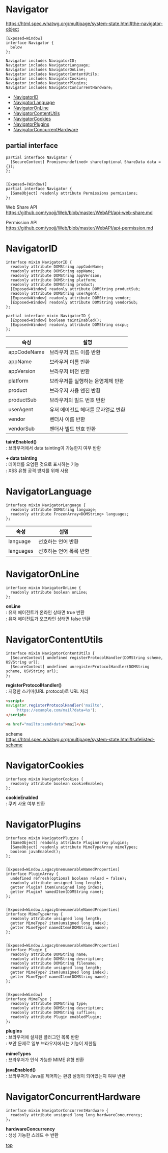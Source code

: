 # Navigator

https://html.spec.whatwg.org/multipage/system-state.html#the-navigator-object


```webidl
[Exposed=Window]
interface Navigator {
  below
};

Navigator includes NavigatorID;
Navigator includes NavigatorLanguage;
Navigator includes NavigatorOnLine;
Navigator includes NavigatorContentUtils;
Navigator includes NavigatorCookies;
Navigator includes NavigatorPlugins;
Navigator includes NavigatorConcurrentHardware;
```


- [NavigatorID](#navigatorid)
- [NavigatorLanguage](#navigatorlanguage)
- [NavigatorOnLine](#navigator)
- [NavigatorContentUtils](#navigatorcontentutils)
- [NavigatorCookies](#navigatorcookies)
- [NavigatorPlugins](#navigatorplugins)
- [NavigatorConcurrentHardware](#navigatorconcurrenthardware)



## partial interface

```webidl
partial interface Navigator {
  [SecureContext] Promise<undefined> share(optional ShareData data = {});
};


[Exposed=(Window)]
partial interface Navigator {
  [SameObject] readonly attribute Permissions permissions;
};
```

Web Share API    
https://github.com/yoojj/Web/blob/master/WebAPI/api-web-share.md

Permission API  
https://github.com/yoojj/Web/blob/master/WebAPI/api-permission.md



# NavigatorID

```webidl
interface mixin NavigatorID {
  readonly attribute DOMString appCodeName;
  readonly attribute DOMString appName;
  readonly attribute DOMString appVersion;
  readonly attribute DOMString platform;
  readonly attribute DOMString product;
  [Exposed=Window] readonly attribute DOMString productSub;
  readonly attribute DOMString userAgent;
  [Exposed=Window] readonly attribute DOMString vendor;
  [Exposed=Window] readonly attribute DOMString vendorSub;
};

partial interface mixin NavigatorID {
  [Exposed=Window] boolean taintEnabled();
  [Exposed=Window] readonly attribute DOMString oscpu;
};
```


속성 | 설명
---|---
appCodeName  | 브라우저 코드 이름 반환
appName      | 브라우저 이름 반환
appVersion   | 브라우저 버전 반환
platform     | 브라우저를 실행하는 운영체제 반환
product      | 브라우저 사용 엔진 반환
productSub   | 브라우저의 빌드 번호 반환
userAgent    | 유저 에이전트 헤더를 문자열로 반환
vendor       | 벤더사 이름 반환
vendorSub    | 벤더사 빌드 번호 반환  


**taintEnabled()**   
: 브라우저에서 data tainting이 가능한지 여부 반환

**+ data tainting**   
: 데이터를 오염된 것으로 표시하는 기능   
: XSS 유형 공격 방지를 위해 사용   



# NavigatorLanguage

```webidl
interface mixin NavigatorLanguage {
  readonly attribute DOMString language;
  readonly attribute FrozenArray<DOMString> languages;
};
```

속성 | 설명
---|---
language     | 선호하는 언어 반환
languages    | 선호하는 언어 목록 반환



# NavigatorOnLine

```webidl
interface mixin NavigatorOnLine {
  readonly attribute boolean onLine;
};
```

**onLine**   
: 유저 에이전트가 온라인 상태면 true 반환  
: 유저 에이전트가 오프라인 상태면 false 반환  



# NavigatorContentUtils

```webidl
interface mixin NavigatorContentUtils {
  [SecureContext] undefined registerProtocolHandler(DOMString scheme, USVString url);
  [SecureContext] undefined unregisterProtocolHandler(DOMString scheme, USVString url);
};
```


**registerProtocolHandler()**    
: 지정한 스키마(URL protocol)로 URL 처리        

```html
<script>
navigator.registerProtocolHandler('mailto',
    'https://example.com/mail?data=%s');
</script>

<a href="mailto:send+data">mail</a>
```

scheme   
https://html.spec.whatwg.org/multipage/system-state.html#safelisted-scheme



# NavigatorCookies

```webidl
interface mixin NavigatorCookies {
  readonly attribute boolean cookieEnabled;
};
```

**cookieEnabled**  
: 쿠키 사용 여부 반환   



# NavigatorPlugins

```webidl
interface mixin NavigatorPlugins {
  [SameObject] readonly attribute PluginArray plugins;
  [SameObject] readonly attribute MimeTypeArray mimeTypes;
  boolean javaEnabled();
};


[Exposed=Window,LegacyUnenumerableNamedProperties]
interface PluginArray {
  undefined refresh(optional boolean reload = false);
  readonly attribute unsigned long length;
  getter Plugin? item(unsigned long index);
  getter Plugin? namedItem(DOMString name);
};


[Exposed=Window,LegacyUnenumerableNamedProperties]
interface MimeTypeArray {
  readonly attribute unsigned long length;
  getter MimeType? item(unsigned long index);
  getter MimeType? namedItem(DOMString name);
};


[Exposed=Window,LegacyUnenumerableNamedProperties]
interface Plugin {
  readonly attribute DOMString name;
  readonly attribute DOMString description;
  readonly attribute DOMString filename;
  readonly attribute unsigned long length;
  getter MimeType? item(unsigned long index);
  getter MimeType? namedItem(DOMString name);
};


[Exposed=Window]
interface MimeType {
  readonly attribute DOMString type;
  readonly attribute DOMString description;
  readonly attribute DOMString suffixes;
  readonly attribute Plugin enabledPlugin;
};
```


**plugins**    
: 브라우저에 설치된 플러그인 목록 반환    
: 보안 문제로 일부 브라우저에서는 기능이 제한됨   


**mimeTypes**   
: 브라우저가 인식 가능한 MIME 유형 반환   


**javaEnabled()**    
: 브라우저가 Java를 제어하는 환경 설정이 되어있는지 여부 반환    



# NavigatorConcurrentHardware

```webidl
interface mixin NavigatorConcurrentHardware {
  readonly attribute unsigned long long hardwareConcurrency;
};
```


**hardwareConcurrency**   
: 생성 가능한 스레드 수 반환  



[top](#)
